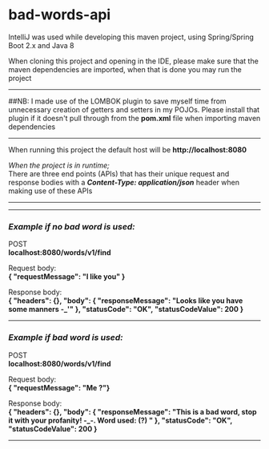 # bad-words-api

IntelliJ was used while developing this maven project, using Spring/Spring Boot 2.x and Java 8

When cloning this project and opening in the IDE, please make sure that the maven dependencies are imported, when that is done you may run the project
***
##NB: I made use of the LOMBOK plugin to save myself time from unnecessary creation of getters and setters in my POJOs. Please install that plugin if it doesn't pull through from the **pom.xml** file when importing maven dependencies  
***

When running this project the default host will be  **http://localhost:8080** 

*When the project is in runtime;*
<br />There are three end points (APIs) that has their unique request and response bodies with a ***Content-Type: application/json*** header when making use of these APIs
***
***

### *Example if no bad word is used:*

POST
<br />**localhost:8080/words/v1/find**

Request body:
<br />**{ "requestMessage": "I like you" }**

Response body:
<br />**{ "headers": {}, "body": { "responseMessage": "Looks like you have some manners -_'" }, "statusCode": "OK", "statusCodeValue": 200 }**
***



### *Example if bad word is used:*

POST
<br />**localhost:8080/words/v1/find**

Request body:
<br />**{ "requestMessage": "Me ?"}**

Response body:
<br />**{ "headers": {}, "body": { "responseMessage": "This is a bad word, stop it with your profanity! -_-. Word used: (?) " }, "statusCode": "OK", "statusCodeValue": 200 }**
***



